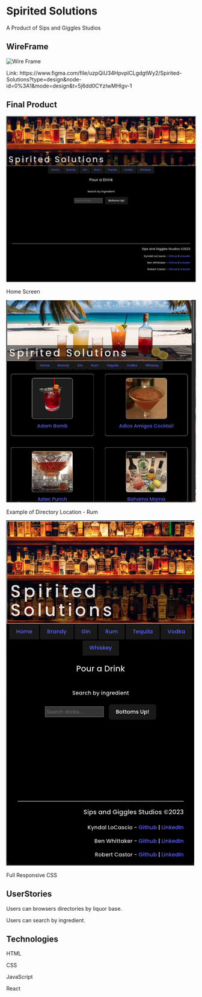 # Spirited Solutions

A Product of Sips and Giggles Studios

## WireFrame
![Wire Frame](<src/assets/Wire Frame.png>)
<p>Link: https://www.figma.com/file/uzpQiU34HpvpICLgdgtWy2/Spirited-Solutions?type=design&node-id=0%3A1&mode=design&t=5j6dd0CYzIwMHIgv-1</p>

## Final Product
![Home Screen](<spirited-solutions/src/assets/Home Screen.png>)
<p>Home Screen</p>

![Rum Location](<spirited-solutions/src/assets/Rum Location.png>)
<p>Example of Directory Location - Rum</p>

![Mobile Appearance](<spirited-solutions/src/assets/Mobile Appearance.png>)
<p>Full Responsive CSS</p>

## UserStories
<p>Users can browsers directories by liquor base.</p>
<p>Users can search by ingredient.</p>

## Technologies
<p>HTML
<p>CSS</p>
<p>JavaScript</p>
<p>React</p>


